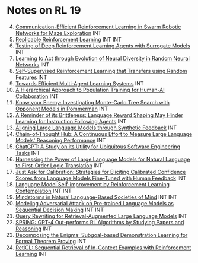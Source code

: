 # Notes on RL 19

4.  [Communication-Efficient Reinforcement Learning in Swarm Robotic Networks for Maze Exploration](https://arxiv.org/pdf/2305.17087) INT
1.  [Replicable Reinforcement Learning](https://arxiv.org/pdf/2305.15284) INT INT
2.  [Testing of Deep Reinforcement Learning Agents with Surrogate Models](https://arxiv.org/pdf/2305.12751) INT
1.  [Learning to Act through Evolution of Neural Diversity in Random Neural Networks](https://arxiv.org/pdf/2305.15945) INT
2.  [Self-Supervised Reinforcement Learning that Transfers using Random Features](https://arxiv.org/pdf/2305.17250) INT
4.  [Towards Efficient Multi-Agent Learning Systems](https://arxiv.org/pdf/2305.13411) INT
1. [A Hierarchical Approach to Population Training for Human-AI Collaboration](https://arxiv.org/pdf/2305.16708) INT
4. [Know your Enemy: Investigating Monte-Carlo Tree Search with Opponent Models in Pommerman](https://arxiv.org/pdf/2305.13206) INT
1.  [A Reminder of its Brittleness: Language Reward Shaping May Hinder Learning for Instruction Following Agents](https://arxiv.org/pdf/2305.16621) INT
2.  [Aligning Large Language Models through Synthetic Feedback](https://arxiv.org/pdf/2305.13735) INT
3.  [Chain-of-Thought Hub: A Continuous Effort to Measure Large Language Models' Reasoning Performance](https://arxiv.org/pdf/2305.17306) INT
4.  [ChatGPT: A Study on its Utility for Ubiquitous Software Engineering Tasks](https://arxiv.org/pdf/2305.16837) INT
6.  [Harnessing the Power of Large Language Models for Natural Language to First-Order Logic Translation](https://arxiv.org/pdf/2305.15541) INT
9.  [Just Ask for Calibration: Strategies for Eliciting Calibrated Confidence Scores from Language Models Fine-Tuned with Human Feedback](https://arxiv.org/pdf/2305.14975) INT
10. [Language Model Self-improvement by Reinforcement Learning Contemplation](https://arxiv.org/pdf/2305.14483) INT INT
11. [Mindstorms in Natural Language-Based Societies of Mind](https://arxiv.org/pdf/2305.17066) INT INT
12. [Modeling Adversarial Attack on Pre-trained Language Models as Sequential Decision Making](https://arxiv.org/pdf/2305.17440) INT INT
14. [Query Rewriting for Retrieval-Augmented Large Language Models](https://arxiv.org/pdf/2305.14283) INT
15. [SPRING: GPT-4 Out-performs RL Algorithms by Studying Papers and Reasoning](https://arxiv.org/pdf/2305.15486) INT
1.  [Decomposing the Enigma: Subgoal-based Demonstration Learning for Formal Theorem Proving](https://arxiv.org/pdf/2305.16366) INT
2.  [RetICL: Sequential Retrieval of In-Context Examples with Reinforcement Learning](https://arxiv.org/pdf/2305.14502) INT